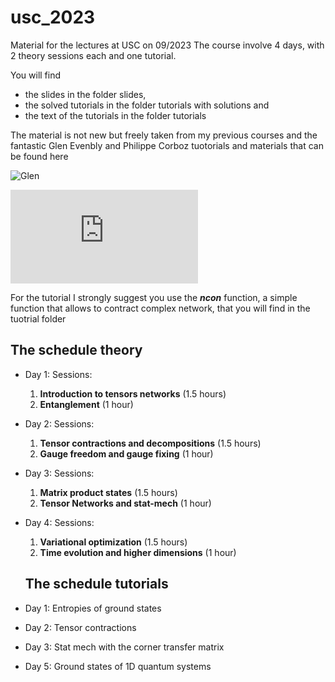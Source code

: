 # usc_2023
Material for the lectures at USC on 09/2023
The course involve 4 days, with 2 theory sessions each and one tutorial.

You will find
- the slides in the folder slides,
- the solved tutorials in the folder  tutorials with solutions and
- the text of the tutorials in the folder tutorials

 The material is not new but freely taken from my previous courses and the fantastic 
 Glen Evenbly and Philippe Corboz tuotorials and materials that can be found here
 
 ![Glen](www.tensors.net)
 
 ![Philippe](https://nextcloud.tfk.ph.tum.de/etn/wp-content/uploads/2018/11/Philippe_Corboz.pdf)

 For the tutorial I strongly suggest you use the ***ncon*** function, a simple function that allows to contract complex network, that you will find in the tuotrial folder 


## The schedule theory

- Day 1: 
   Sessions:
    
    1. **Introduction to tensors networks** (1.5 hours)
    2. **Entanglement** (1 hour)
       
- Day 2:
   Sessions: 

    1. **Tensor contractions and decompositions** (1.5 hours)
    2. **Gauge freedom and gauge fixing** (1 hour)

- Day 3:
  Sessions:
   1. **Matrix product states** (1.5 hours)
   2. **Tensor Networks and stat-mech** (1 hour)

- Day 4:
   Sessions:
  1. **Variational optimization** (1.5 hours)
  2. **Time evolution and higher dimensions** (1 hour)

  ## The schedule tutorials
  
 - Day 1: Entropies of ground states
 - Day 2: Tensor contractions
 - Day 3: Stat mech with the corner transfer matrix
 - Day 5: Ground states of 1D quantum systems
   
